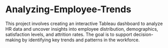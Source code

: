 # Analyzing-Employee-Trends
This project involves creating an interactive Tableau dashboard to analyze HR data and uncover insights into employee distribution, demographics, satisfaction levels, and attrition rates. The goal is to support decision-making by identifying key trends and patterns in the workforce.
